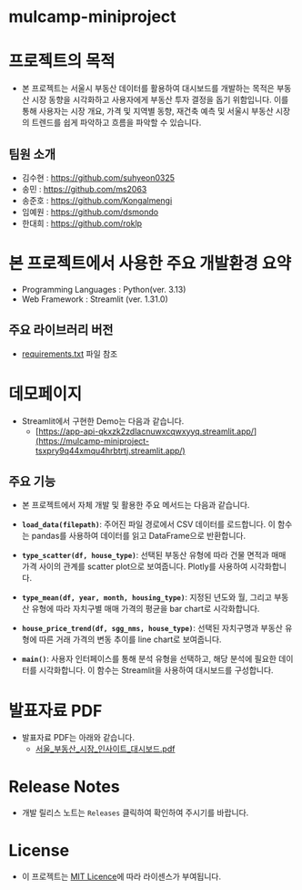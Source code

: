 # mulcamp-miniproject
# 프로젝트의 목적
- 본 프로젝트는 서울시 부동산 데이터를 활용하여 대시보드를 개발하는 목적은 부동산 시장 동향을 시각화하고 사용자에게 부동산 투자 결정을 돕기 위함입니다. 이를 통해 사용자는 시장 개요, 가격 및 지역별 동향, 재건축 예측 및 서울시 부동산 시장의 트렌드를 쉽게 파악하고 흐름을 파악할 수 있습니다.

## 팀원 소개
-  김수현 : https://github.com/suhyeon0325
-  송민 : https://github.com/ms2063
-  송준호 : https://github.com/Kongalmengi
-  임예원 : https://github.com/dsmondo
-  한대희 : https://github.com/roklp


# 본 프로젝트에서 사용한 주요 개발환경 요약 
  + Programming Languages : Python(ver. 3.13)
  + Web Framework : Streamlit (ver. 1.31.0)

## 주요 라이브러리 버전
  + [requirements.txt](requirements.txt) 파일 참조

# 데모페이지
- Streamlit에서 구현한 Demo는 다음과 같습니다.
  + [https://app-api-qkxzk2zdlacnuwxcqwxyyq.streamlit.app/](https://mulcamp-miniproject-tsxpry9q44xmqu4hrbtrtj.streamlit.app/)

 ## 주요 기능
 - 본 프로젝트에서 자체 개발 및 활용한 주요 메서드는 다음과 같습니다.

- **`load_data(filepath)`**: 주어진 파일 경로에서 CSV 데이터를 로드합니다. 이 함수는 pandas를 사용하여 데이터를 읽고 DataFrame으로 반환합니다.
- **`type_scatter(df, house_type)`**: 선택된 부동산 유형에 따라 건물 면적과 매매 가격 사이의 관계를 scatter plot으로 보여줍니다. Plotly를 사용하여 시각화합니다.
- **`type_mean(df, year, month, housing_type)`**: 지정된 년도와 월, 그리고 부동산 유형에 따라 자치구별 매매 가격의 평균을 bar chart로 시각화합니다.
- **`house_price_trend(df, sgg_nms, house_type)`**: 선택된 자치구명과 부동산 유형에 따른 거래 가격의 변동 추이를 line chart로 보여줍니다.
- **`main()`**: 사용자 인터페이스를 통해 분석 유형을 선택하고, 해당 분석에 필요한 데이터를 시각화합니다. 이 함수는 Streamlit을 사용하여 대시보드를 구성합니다.

# 발표자료 PDF 
- 발표자료 PDF는 아래와 같습니다.
  + [서울_부동산_시장_인사이트_대시보드.pdf](서울_부동산_시장_인사이트_대시보드.pdf)

# Release Notes
- 개발 릴리스 노트는 `Releases` 클릭하여 확인하여 주시기를 바랍니다.


# License
- 이 프로젝트는 [MIT Licence](LICENSE)에 따라 라이센스가 부여됩니다.